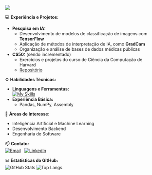 <!-- Título animado -->
<img src="https://readme-typing-svg.demolab.com?font=Fira+Code&size=30&pause=1000&color=6A5ACD&center=true&vCenter=true&width=700&lines=Hey+there!+I'm+Raquel;Information+Systems+(4%2F8);Port+Technician" />

💻 **Experiência e Projetos:**  
- **Pesquisa em IA:**  
  - Desenvolvimento de modelos de classificação de imagens com **TensorFlow**  
  - Aplicação de métodos de interpretação de IA, como **GradCam**  
  - Organização e análise de bases de dados médicas públicas  
- **CS50:**  (sendo incrementado)
  - Exercícios e projetos do curso de Ciência da Computação de Harvard  
  - [Repositório](https://github.com/RaquelNeres/CS50)

⚙️ **Habilidades Técnicas:**  
- **Linguagens e Ferramentas:**  
  [![My Skills](https://skillicons.dev/icons?i=python,c,html,css,js,git,github,tensorflow,&perline=8)](https://skillicons.dev) 
- **Experiência Básica:**  
  - Pandas, NumPy, Assembly

🎯 **Áreas de Interesse:**  
- Inteligência Artificial e Machine Learning  
- Desenvolvimento Backend  
- Engenharia de Software  

📫 **Contato:**  
[![Email](https://img.shields.io/badge/Email-EA4335?style=for-the-badge&logo=gmail&logoColor=white)](mailto:raquelnascimentoneress@gmail.com) &nbsp;
[![LinkedIn](https://img.shields.io/badge/LinkedIn-0A66C2?style=for-the-badge&logo=linkedin&logoColor=white)](https://www.linkedin.com/in/raquel-neres-893a3b291/) &nbsp;

📊 **Estatísticas do GitHub:**  
![GitHub Stats](https://github-readme-stats.vercel.app/api?username=RaquelNeres&show_icons=true&theme=dark&rank_icon=github&include_all_commits=true) 
![Top Langs](https://github-readme-stats.vercel.app/api/top-langs/?username=RaquelNeres&layout=donut&theme=dark&count_private=true)

